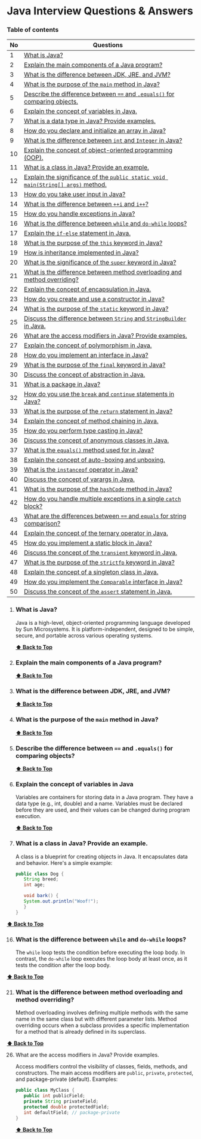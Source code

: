 # Java Interview Questions & Answers

### Table of contents

| No | Questions|
| -- | -------- |
| 1  | [What is Java?](#what-is-java?)|
| 2  | [Explain the main components of a Java program?](#explain-the-main-components-of-a-java-program?)|
| 3  | [What is the difference between JDK, JRE, and JVM?](#what-is-the-difference-between-jdk-jre-and-jvm)|
| 4  | [What is the purpose of the `main` method in Java?](#what-is-the-purpose-of-the-main-method-in-java)|
| 5  | [Describe the difference between `==` and `.equals()` for comparing objects.](#describe-the-difference-between-and-equals-for-comparing-objects)|
| 6  | [Explain the concept of variables in Java.](#explain-the-concept-of-variables-in-java)|
| 7  | [What is a data type in Java? Provide examples.](#what-is-a-data-type-in-java-provide-examples)|
| 8  | [How do you declare and initialize an array in Java?](#how-do-you-declare-and-initialize-an-array-in-java)|
| 9  | [What is the difference between `int` and `Integer` in Java?](#what-is-the-difference-between-int-and-integer-in-java)|
| 10 | [Explain the concept of object-oriented programming (OOP).](#explain-the-concept-of-object-oriented-programming-oop)|
| 11 | [What is a class in Java? Provide an example.](#what-is-a-class-in-java-provide-an-example)|
| 12 | [Explain the significance of the `public static void main(String[] args)` method.](#explain-the-significance-of-the-public-static-void-mainstring-args-method)|
| 13 | [How do you take user input in Java?](#how-do-you-take-user-input-in-java)|
| 14 | [What is the difference between `++i` and `i++`?](#what-is-the-difference-between-i-and-i)|
| 15 | [How do you handle exceptions in Java?](#how-do-you-handle-exceptions-in-java)|
| 16 | [What is the difference between `while` and `do-while` loops?](#what-is-the-difference-between-while-and-do-while-loops)|
| 17 | [Explain the `if-else` statement in Java.](#explain-the-if-else-statement-in-java)|
| 18 | [What is the purpose of the `this` keyword in Java?](#what-is-the-purpose-of-the-this-keyword-in-java)|
| 19 | [How is inheritance implemented in Java?](#how-is-inheritance-implemented-in-java)|
| 20 | [What is the significance of the `super` keyword in Java?](#what-is-the-significance-of-the-super-keyword-in-java)|
| 21 | [What is the difference between method overloading and method overriding?](#what-is-the-difference-between-method-overloading-and-method-overriding)|
| 22 | [Explain the concept of encapsulation in Java.](#explain-the-concept-of-encapsulation-in-java)|
| 23 | [How do you create and use a constructor in Java?](#how-do-you-create-and-use-a-constructor-in-java)|
| 24 | [What is the purpose of the `static` keyword in Java?](#what-is-the-purpose-of-the-static-keyword-in-java)|
| 25 | [Discuss the difference between `String` and `StringBuilder` in Java.](#discuss-the-difference-between-string-and-stringbuilder-in-java)|
| 26 | [What are the access modifiers in Java? Provide examples.](#what-are-the-access-modifiers-in-java-provide-examples) |
| 27 | [Explain the concept of polymorphism in Java.](#explain-the-concept-of-polymorphism-in-java)|
| 28 | [How do you implement an interface in Java?](#how-do-you-implement-an-interface-in-java)|
| 29 | [What is the purpose of the `final` keyword in Java?](#what-is-the-puprose-of-the-final-keyword-in-java)|
| 30 | [Discuss the concept of abstraction in Java.](#discuss-the-concept-of-abstraction-in-java)|
| 31 | [What is a package in Java?](#what-is-a-package-in-java)|
| 32 | [How do you use the `break` and `continue` statements in Java?](#how-do-you-use-the-break-and-continue-statements-in-java)|
| 33 | [What is the purpose of the `return` statement in Java?](#what-is-the-purpose-of-the-return-statement-in-java)|
| 34 | [Explain the concept of method chaining in Java.](#explain-the-concept-of-method-chaining-in-java)|
| 35 | [How do you perform type casting in Java?](#how-do-you-perform-type-casting-in-java)  |
| 36 | [Discuss the concept of anonymous classes in Java.](#discuss-the-concept-of-anonymous-classes-in-java)|
| 37 | [What is the `equals()` method used for in Java?](#what-is-the-equals-method-used-for-in-java)|
| 38 | [Explain the concept of auto-boxing and unboxing.](#explain-the-concept-of-auto-boxing-and-unboxing)|
| 39 | [What is the `instanceof` operator in Java?](#what-is-the-instanceof-operator-in-java)|
| 40 | [Discuss the concept of varargs in Java.](#discuss-the-concept-of-varargs-in-java)|
| 41 | [What is the purpose of the `hashCode` method in Java?](#what-is-the-purpose-of-the-hashcode-method-in-java)|
| 42 | [How do you handle multiple exceptions in a single `catch` block?](#how-do-you-handle-multiple-exceptions-in-a-single-catch-block)|
| 43 | [What are the differences between `==` and `equals` for string comparison?](#what-are-the-differences-between-and-equals-for-string-comparison)|
| 44 | [Explain the concept of the ternary operator in Java.](#explain-the-concept-of-the-ternary-operator-in-java)|
| 45 | [How do you implement a static block in Java?](#how-do-you-implement-a-static-block-in-java)|
| 46 | [Discuss the concept of the `transient` keyword in Java.](#discuss-the-concept-of-the-transient-keyword-in-java)|
| 47 | [What is the purpose of the `strictfp` keyword in Java?](#what-is-the-purpose-of-the-strictfp-keyword-in-java) |
| 48 | [Explain the concept of a singleton class in Java.](#explain-the-concept-of-a-singleton-class-in-java)|
| 49 | [How do you implement the `Comparable` interface in Java?](#how-do-you-implement-the-comparable-interface-in-java)|
| 50 | [Discuss the concept of the `assert` statement in Java.](#discuss-the-concept-of-the-assert-statement-in-java)|

1. ### What is Java?

   Java is a high-level, object-oriented programming language developed by Sun Microsystems. It is platform-independent, designed to be simple, secure, and portable across various operating systems.

   **[⬆ Back to Top](#table-of-contents)**

2. ### Explain the main components of a Java program?

   **[⬆ Back to Top](#table-of-contents)**

3. ### What is the difference between JDK, JRE, and JVM?

   **[⬆ Back to Top](#table-of-contents)**

4. ### What is the purpose of the `main` method in Java?

   **[⬆ Back to Top](#table-of-contents)**

5. ### Describe the difference between `==` and `.equals()` for comparing objects?

   **[⬆ Back to Top](#table-of-contents)**

6. ### Explain the concept of variables in Java

      Variables are containers for storing data in a Java program. They have a data type (e.g., int, double) and a name. Variables must be declared before they are used, and their values can be changed during program execution.

   **[⬆ Back to Top](#table-of-contents)**

11. ### What is a class in Java? Provide an example.
    
      A class is a blueprint for creating objects in Java. It encapsulates data and behavior. Here's a simple example:

      ```java
      public class Dog {
         String breed;
         int age;

         void bark() {
         System.out.println("Woof!");
         }
      }
      ```
   **[⬆ Back to Top](#table-of-contents)**

16. ### What is the difference between `while` and `do-while` loops?

      The `while` loop tests the condition before executing the loop body. In contrast, the `do-while` loop executes the loop body at least once, as it tests the condition after the loop body.

   **[⬆ Back to Top](#table-of-contents)**

21. ### What is the difference between method overloading and method overriding?

      Method overloading involves defining multiple methods with the same name in the same class but with different parameter lists. Method overriding occurs when a subclass provides a specific implementation for a method that is already defined in its superclass.

   **[⬆ Back to Top](#table-of-contents)**

26. What are the access modifiers in Java? Provide examples.

      Access modifiers control the visibility of classes, fields, methods, and constructors. The main access modifiers are `public`, `private`, `protected`, and package-private (default). Examples:

      ```java
      public class MyClass {
         public int publicField;
         private String privateField;
         protected double protectedField;
         int defaultField; // package-private
      }
      ``` 
      **[⬆ Back to Top](#table-of-contents)**

